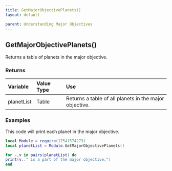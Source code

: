 ```yaml
---
title: GetMajorObjectivePlanets()
layout: default

parent: Understanding Major Objectives
---
```

<h2>GetMajorObjectivePlanets()</h2>

Returns a table of planets in the major objective.

<h3>Returns</h3>

| Variable     | Value Type | Use          |
|:---------------|:-----------|:-------------|
| planetList | Table     | Returns a table of all planets in the major objective. |

<h3>Examples</h3>

This code will print each planet in the major objective.

```lua
local Module = require(17541574273)
local planetList = Module.GetMajorObjectivePlanets()

for -,v in pairs(planetList) do
print(v.." is a part of the major objective.")
end
```
